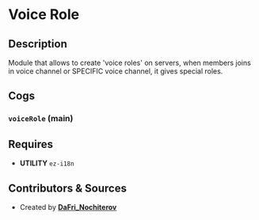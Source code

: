 # Voice Role

## Description

Module that allows to create 'voice roles' on servers, when members joins in voice channel or SPECIFIC voice channel, it gives special roles.

## Cogs

### `voiceRole` (**main**)

## Requires

- **UTILITY** `ez-i18n`

## Contributors & Sources

- Created by **[DaFri_Nochiterov](https://github.com/dafri-nochiterov)**